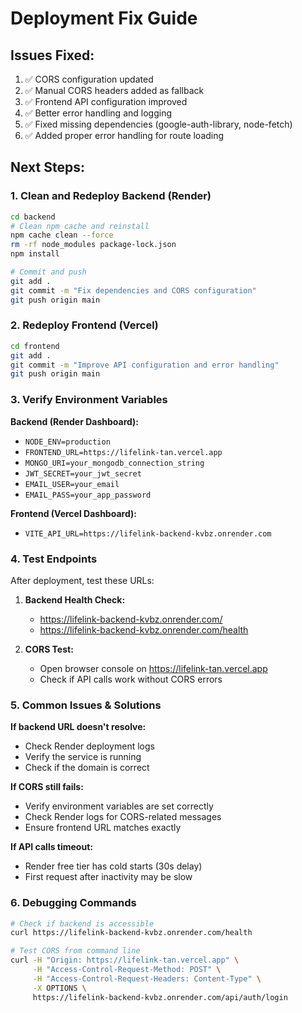 # Deployment Fix Guide

## Issues Fixed:
1. ✅ CORS configuration updated
2. ✅ Manual CORS headers added as fallback
3. ✅ Frontend API configuration improved
4. ✅ Better error handling and logging
5. ✅ Fixed missing dependencies (google-auth-library, node-fetch)
6. ✅ Added proper error handling for route loading

## Next Steps:

### 1. Clean and Redeploy Backend (Render)
```bash
cd backend
# Clean npm cache and reinstall
npm cache clean --force
rm -rf node_modules package-lock.json
npm install

# Commit and push
git add .
git commit -m "Fix dependencies and CORS configuration"
git push origin main
```

### 2. Redeploy Frontend (Vercel)
```bash
cd frontend
git add .
git commit -m "Improve API configuration and error handling"
git push origin main
```

### 3. Verify Environment Variables

**Backend (Render Dashboard):**
- `NODE_ENV=production`
- `FRONTEND_URL=https://lifelink-tan.vercel.app`
- `MONGO_URI=your_mongodb_connection_string`
- `JWT_SECRET=your_jwt_secret`
- `EMAIL_USER=your_email`
- `EMAIL_PASS=your_app_password`

**Frontend (Vercel Dashboard):**
- `VITE_API_URL=https://lifelink-backend-kvbz.onrender.com`

### 4. Test Endpoints

After deployment, test these URLs:

1. **Backend Health Check:**
   - https://lifelink-backend-kvbz.onrender.com/
   - https://lifelink-backend-kvbz.onrender.com/health

2. **CORS Test:**
   - Open browser console on https://lifelink-tan.vercel.app
   - Check if API calls work without CORS errors

### 5. Common Issues & Solutions

**If backend URL doesn't resolve:**
- Check Render deployment logs
- Verify the service is running
- Check if the domain is correct

**If CORS still fails:**
- Verify environment variables are set correctly
- Check Render logs for CORS-related messages
- Ensure frontend URL matches exactly

**If API calls timeout:**
- Render free tier has cold starts (30s delay)
- First request after inactivity may be slow

### 6. Debugging Commands

```bash
# Check if backend is accessible
curl https://lifelink-backend-kvbz.onrender.com/health

# Test CORS from command line
curl -H "Origin: https://lifelink-tan.vercel.app" \
     -H "Access-Control-Request-Method: POST" \
     -H "Access-Control-Request-Headers: Content-Type" \
     -X OPTIONS \
     https://lifelink-backend-kvbz.onrender.com/api/auth/login
```